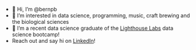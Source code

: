 - 👋 Hi, I’m @bernpb
- 👀 I’m interested in data science, programming, music, craft brewing and the biological sciences
- 🌱 I’m a recent data science graduate of the [Lighthouse Labs](https://www.lighthouselabs.ca) data science bootcamp!
- Reach out and say hi on [LinkedIn](https://www.linkedin.com/in/bern-priest-blais-91583251/)!
             
